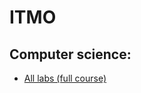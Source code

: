# ITMO

## Computer science:
- [All labs (full course)](https://github.com/Demid0ITMO/s1-compscience-full)
